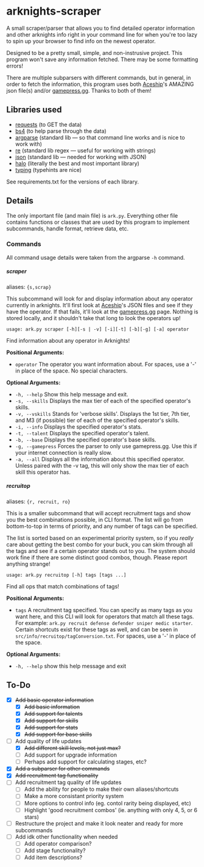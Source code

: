 # arknights-scraper

A small scraper/parser that allows you to find detailed operator information and other arknights info right in your command line for when you're too lazy to spin up your browser to find info on the newest operator.

Designed to be a pretty small, simple, and non-instrusive project. This program won't save any information fetched. There may be some formatting errors!

There are multiple subparsers with different commands, but in general, in order to fetch the information, this program uses both [Aceship](https://github.com/Aceship)'s AMAZING json file(s) and/or [gamepress.gg](https://gamepress.gg/). Thanks to both of them!

## Libraries used

-   [requests](https://requests.readthedocs.io/en/master/) (to GET the data)
-   [bs4](https://www.crummy.com/software/BeautifulSoup/bs4/doc/) (to help parse through the data)
-   [argparse](https://docs.python.org/3/library/argparse.html) (standard lib — so that command line works and is nice to work with)
-   [re](https://docs.python.org/3/library/re.html) (standard lib regex — useful for working with strings)
-   [json](https://docs.python.org/3/library/json.html) (standard lib — needed for working with JSON)
-   [halo](http://halo.josealerma.com/index.html) (literally the best and most important library)
-   [typing](https://docs.python.org/3/library/typing.html) (typehints are nice)

See requirements.txt for the versions of each library.

## Details

The only important file (and main file) is `ark.py`. Everything other file contains functions or classes that are used by this program to implement subcommands, handle format, retrieve data, etc.

### Commands

All command usage details were taken from the argparse `-h` command.

##### scraper

aliases: `{s,scrap}`

This subcommand will look for and display information about any operator currently in arknights. It'll first look at [Aceship](https://github.com/Aceship)'s JSON files and see if they have the operator. If that fails, it'll look at the [gamepress.gg](https://gamepress.gg/) page. Nothing is stored locally, and it shouldn't take that long to look the operators up!

`usage: ark.py scraper [-h][-s | -v] [-i][-t] [-b][-g] [-a] operator`

Find information about any operator in Arknights!

**Positional Arguments:**

-   `operator` The operator you want information about. For spaces, use a '-' in place of the space. No special characters.

**Optional Arguments:**

-   `-h, --help` Show this help message and exit.
-   `-s, --skills` Displays the max tier of each of the specified operator's skills.
-   `-v, --vskills` Stands for 'verbose skills'. Displays the 1st tier, 7th tier, and M3 (if possible) tier of each of the specified operator's skills.
-   `-i, --info` Displays the specified operator's stats.
-   `-t, --talent` Displays the specified operator's talent.
-   `-b, --base` Displays the specified operator's base skills.
-   `-g, --gamepress` Forces the parser to only use gamepress.gg. Use this if your internet connection is really slow.
-   `-a, --all` Displays all the information about this specified operator. Unless paired with the -v tag, this will only show the max tier of each skill this operator has.

##### recruitop

aliases: `{r, recruit, ro}`

This is a smaller subcommand that will accept recruitment tags and show you the best combinations possible, in CLI format. The list will go from bottom-to-top in terms of priority, and any number of tags can be specified.

The list is sorted based on an experimental priority system, so if you _really_ care about getting the best combo for your buck, you can skim through all the tags and see if a certain operator stands out to you. The system should work fine if there are some distinct good combos, though. Please report anything strange!

`usage: ark.py recruitop [-h] tags [tags ...]`

Find all ops that match combinations of tags!

**Positional Arguments:**

-   `tags` A recruitment tag specified. You can specify as many tags as you want here, and this CLI will look for operators that match all these tags. For example: `ark.py recruit defense defender sniper medic starter`. Certain shortcuts exist for these tags as well, and can be seen in `src/info/recruitop/tagConversion.txt`. For spaces, use a '-' in place of the space.

**Optional Arguments:**

-   `-h, --help` show this help message and exit

## To-Do

-   [x] ~~Add basic operator information~~
    -   [x] ~~Add basic information~~
    -   [x] ~~Add support for talents~~
    -   [x] ~~Add support for skills~~
    -   [x] ~~Add support for stats~~
    -   [x] ~~Add support for base skills~~
-   [ ] Add quality of life updates
    -   [x] ~~Add different skill levels, not just max?~~
    -   [ ] Add support for upgrade information
    -   [ ] Perhaps add support for calculating stages, etc?
-   [x] ~~Add a subparser for other commands~~
-   [x] ~~Add recruitment tag functionality~~
-   [ ] Add recruitment tag quality of life updates
    -   [ ] Add the ability for people to make their own aliases/shortcuts
    -   [ ] Make a more consistant priority system
    -   [ ] More options to control info (eg. contol rarity being displayed, etc)
    -   [ ] Highlight 'good recruitment combos' (ie. anything with only 4, 5, or 6 stars)
-   [ ] Restructure the project and make it look neater and ready for more subcommands
-   [ ] Add idk other functionality when needed
    -   [ ] Add operator comparison?
    -   [ ] Add stage functionality?
    -   [ ] Add item descriptions?
